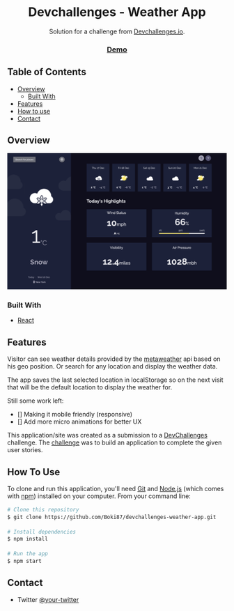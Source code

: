 <!-- Please update value in the {}  -->

<h1 align="center">Devchallenges - Weather App</h1>

<div align="center">
   Solution for a challenge from  <a href="http://devchallenges.io" target="_blank">Devchallenges.io</a>.
</div>

<div align="center">
  <h3>
    <a href="https://{your-demo-link.your-domain}">
      Demo
    </a>
  </h3>
</div>

<!-- TABLE OF CONTENTS -->

## Table of Contents

- [Overview](#overview)
  - [Built With](#built-with)
- [Features](#features)
- [How to use](#how-to-use)
- [Contact](#contact)


<!-- OVERVIEW -->

## Overview

![screenshot](screenshots/screen1.png)



### Built With

<!-- This section should list any major frameworks that you built your project using. Here are a few examples.-->

- [React](https://reactjs.org/)

## Features

Visitor can see weather details provided by the [metaweather](https://www.metaweather.com/api/) api based on his geo position. Or search for any location and display the weather data.

The app saves the last selected location in localStorage so on the next visit that will be the default location to display the weather for.

Still some work left:
- [] Making it mobile friendly (responsive)
- [] Add more micro animations for better UX



This application/site was created as a submission to a [DevChallenges](https://devchallenges.io/challenges) challenge. The [challenge](https://devchallenges.io/challenges/mM1UIenRhK808W8qmLWv) was to build an application to complete the given user stories.

## How To Use

<!-- Example: -->

To clone and run this application, you'll need [Git](https://git-scm.com) and [Node.js](https://nodejs.org/en/download/) (which comes with [npm](http://npmjs.com)) installed on your computer. From your command line:

```bash
# Clone this repository
$ git clone https://github.com/Boki87/devchallenges-weather-app.git

# Install dependencies
$ npm install

# Run the app
$ npm start
```

## Contact

- Twitter [@your-twitter](https://twitter.com/bojanperic87)
